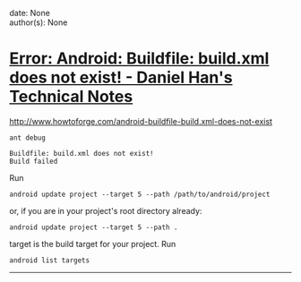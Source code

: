 
date: None  
author(s): None  

# [Error: Android: Buildfile: build.xml does not exist! - Daniel Han's Technical Notes](https://sites.google.com/site/xiangyangsite/home/technical-tips/software-development/android-development/error-android-buildfile-build-xml-does-not-exist)

http://www.howtoforge.com/android-buildfile-build.xml-does-not-exist

`ant debug`

`Buildfile: build.xml does not exist!`  
`Build failed`

Run

`android update project --target 5 --path /path/to/android/project`

or, if you are in your project's root directory already:

`android update project --target 5 --path . `

target is the build target for your project. Run

`android list targets`

  
  
  
---

